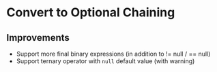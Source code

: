 # Convert to Optional Chaining

## Improvements
* Support more final binary expressions (in addition to != null / == null)
* Support ternary operator with `null` default value (with warning)